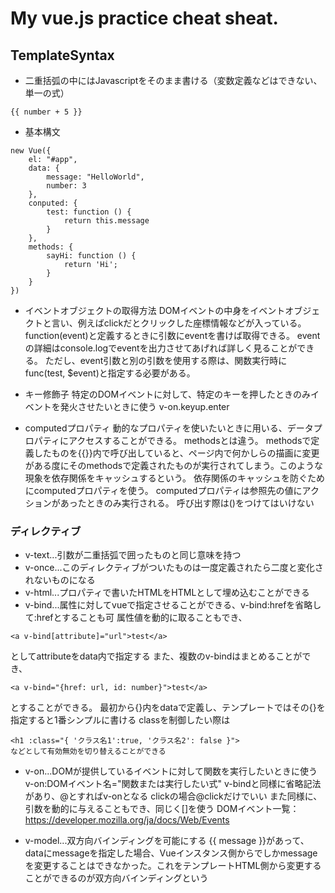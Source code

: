 # My vue.js practice cheat sheat.

## TemplateSyntax
- 二重括弧の中にはJavascriptをそのまま書ける（変数定義などはできない、単一の式）
```
{{ number + 5 }}
```

- 基本構文
```
new Vue({
    el: "#app",
    data: {
        message: "HelloWorld",
        number: 3
    },
    conputed: {
        test: function () {
            return this.message
        }
    },
    methods: {
        sayHi: function () {
            return 'Hi';
        }
    }
})
```

- イベントオブジェクトの取得方法
DOMイベントの中身をイベントオブジェクトと言い、例えばclickだとクリックした座標情報などが入っている。
function(event)と定義するときに引数にeventを書けば取得できる。
eventの詳細はconsole.logでeventを出力させてあげれば詳しく見ることができる。
ただし、event引数と別の引数を使用する際は、関数実行時に
func(test, $event)と指定する必要がある。

- キー修飾子
特定のDOMイベントに対して、特定のキーを押したときのみイベントを発火させたいときに使う
v-on.keyup.enter

- computedプロパティ
動的なプロパティを使いたいときに用いる、データプロパティにアクセスすることができる。
methodsとは違う。
methodsで定義したものを{{}}内で呼び出していると、ページ内で何かしらの描画に変更がある度にそのmethodsで定義されたものが実行されてしまう。このような現象を依存関係をキャッシュするという。
依存関係のキャッシュを防ぐためにcomputedプロパティを使う。
computedプロパティは参照先の値にアクションがあったときのみ実行される。
呼び出す際は()をつけてはいけない

### ディレクティブ
- v-text...引数が二重括弧で囲ったものと同じ意味を持つ
- v-once...このディレクティブがついたものは一度定義されたら二度と変化されないものになる
- v-html...プロパティで書いたHTMLをHTMLとして埋め込むことができる
- v-bind...属性に対してvueで指定させることができる、v-bind:hrefを省略して:hrefとすることも可
属性値を動的に取ることもでき、
```
<a v-bind[attribute]="url">test</a>
```
としてattributeをdata内で指定する
また、複数のv-bindはまとめることができ、
```
<a v-bind="{href: url, id: number}">test</a>
```
とすることができる。
最初から{}内をdataで定義し、テンプレートではその{}を指定すると1番シンプルに書ける
classを制御したい際は
```
<h1 :class="{ 'クラス名1':true, 'クラス名2': false }">
などとして有効無効を切り替えることができる
```

- v-on...DOMが提供しているイベントに対して関数を実行したいときに使う
v-on:DOMイベント名="関数または実行したい式"
v-bindと同様に省略記法があり、@とすればv-onとなる
clickの場合@clickだけでいい
また同様に、引数を動的に与えることもでき、同じく[]を使う
DOMイベント一覧：https://developer.mozilla.org/ja/docs/Web/Events

- v-model...双方向バインディングを可能にする
{{ message }}があって、dataにmessageを指定した場合、Vueインスタンス側からでしかmessageを変更することはできなかった。これをテンプレートHTML側から変更することができるのが双方向バインディングという
